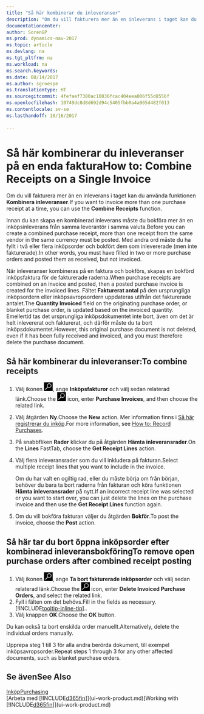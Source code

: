 ```yaml
---
title: "Så här kombinerar du inleveranser"
description: "Om du vill fakturera mer än en inleverans i taget kan du använda funktionen Kombinera inleveranser."
documentationcenter: 
author: SorenGP
ms.prod: dynamics-nav-2017
ms.topic: article
ms.devlang: na
ms.tgt_pltfrm: na
ms.workload: na
ms.search.keywords: 
ms.date: 08/14/2017
ms.author: sgroespe
ms.translationtype: HT
ms.sourcegitcommit: 4fefaef7380ac10836fcac404eea006f55d8556f
ms.openlocfilehash: 10749dc8d8d692d94c5405fbb0a4a965d482f013
ms.contentlocale: sv-se
ms.lasthandoff: 10/16/2017

---
```

# <a name="how-to-combine-receipts-on-a-single-invoice"></a><span data-ttu-id="4e8b7-103">Så här kombinerar du inleveranser på en enda faktura</span><span class="sxs-lookup"><span data-stu-id="4e8b7-103">How to: Combine Receipts on a Single Invoice</span></span>
<span data-ttu-id="4e8b7-104">Om du vill fakturera mer än en inleverans i taget kan du använda funktionen **Kombinera inleveranser**.</span><span class="sxs-lookup"><span data-stu-id="4e8b7-104">If you want to invoice more than one purchase receipt at a time, you can use the **Combine Receipts** function.</span></span>  

<span data-ttu-id="4e8b7-105">Innan du kan skapa en kombinerad inleverans måste du bokföra mer än en inköpsinleverans från samma leverantör i samma valuta.</span><span class="sxs-lookup"><span data-stu-id="4e8b7-105">Before you can create a combined purchase receipt, more than one receipt from the same vendor in the same currency must be posted.</span></span> <span data-ttu-id="4e8b7-106">Med andra ord måste du ha fyllt i två eller flera inköpsorder och bokfört dem som inlevererade (men inte fakturerade).</span><span class="sxs-lookup"><span data-stu-id="4e8b7-106">In other words, you must have filled in two or more purchase orders and posted them as received, but not invoiced.</span></span>  

<span data-ttu-id="4e8b7-107">När inleveranser kombineras på en faktura och bokförs, skapas en bokförd inköpsfaktura för de fakturerade raderna.</span><span class="sxs-lookup"><span data-stu-id="4e8b7-107">When purchase receipts are combined on an invoice and posted, then a posted purchase invoice is created for the invoiced lines.</span></span> <span data-ttu-id="4e8b7-108">Fältet **Fakturerat antal** på den ursprungliga inköpsordern eller inköpsavropsordern uppdateras utifrån det fakturerade antalet.</span><span class="sxs-lookup"><span data-stu-id="4e8b7-108">The **Quantity Invoiced** field on the originating purchase order, or blanket purchase order, is updated based on the invoiced quantity.</span></span> <span data-ttu-id="4e8b7-109">Emellertid tas det ursprungliga inköpsdokumentet inte bort, även om det är helt inlevererat och fakturerat, och därför måste du ta bort inköpsdokumentet.</span><span class="sxs-lookup"><span data-stu-id="4e8b7-109">However, this original purchase document is not deleted, even if it has been fully received and invoiced, and you must therefore delete the purchase document.</span></span>  

## <a name="to-combine-receipts"></a><span data-ttu-id="4e8b7-110">Så här kombinerar du inleveranser:</span><span class="sxs-lookup"><span data-stu-id="4e8b7-110">To combine receipts</span></span>  
1. <span data-ttu-id="4e8b7-111">Välj ikonen ![Söka efter sida eller rapport](media/ui-search/search_small.png "ikonen Söka efter sida eller rapport"), ange **Inköpsfakturor** och välj sedan relaterad länk.</span><span class="sxs-lookup"><span data-stu-id="4e8b7-111">Choose the ![Search for Page or Report](media/ui-search/search_small.png "Search for Page or Report icon") icon, enter **Purchase Invoices**, and then choose the related link.</span></span>  
2. <span data-ttu-id="4e8b7-112">Välj åtgärden **Ny**.</span><span class="sxs-lookup"><span data-stu-id="4e8b7-112">Choose the **New** action.</span></span> <span data-ttu-id="4e8b7-113">Mer information finns i [Så här registrerar du inköp](purchasing-how-record-purchases.md).</span><span class="sxs-lookup"><span data-stu-id="4e8b7-113">For more information, see [How to: Record Purchases](purchasing-how-record-purchases.md).</span></span>  
3. <span data-ttu-id="4e8b7-114">På snabbfliken **Rader** klickar du på åtgärden **Hämta inleveransrader**.</span><span class="sxs-lookup"><span data-stu-id="4e8b7-114">On the **Lines** FastTab, choose the **Get Receipt Lines** action.</span></span>  
4. <span data-ttu-id="4e8b7-115">Välj flera inleveransrader som du vill inkludera på fakturan.</span><span class="sxs-lookup"><span data-stu-id="4e8b7-115">Select multiple receipt lines that you want to include in the invoice.</span></span>  

    <span data-ttu-id="4e8b7-116">Om du har valt en ogiltig rad, eller du måste börja om från början, behöver du bara ta bort raderna från fakturan och köra funktionen **Hämta inleveransrader** på nytt.</span><span class="sxs-lookup"><span data-stu-id="4e8b7-116">If an incorrect receipt line was selected or you want to start over, you can just delete the lines on the purchase invoice and then use the **Get Receipt Lines** function again.</span></span>  
5. <span data-ttu-id="4e8b7-117">Om du vill bokföra fakturan väljer du åtgärden **Bokför**.</span><span class="sxs-lookup"><span data-stu-id="4e8b7-117">To post the invoice, choose the **Post** action.</span></span>  

## <a name="to-remove-open-purchase-orders-after-combined-receipt-posting"></a><span data-ttu-id="4e8b7-118">Så här tar du bort öppna inköpsorder efter kombinerad inleveransbokföring</span><span class="sxs-lookup"><span data-stu-id="4e8b7-118">To remove open purchase orders after combined receipt posting</span></span>  
1. <span data-ttu-id="4e8b7-119">Välj ikonen ![Söka efter sida eller rapport](media/ui-search/search_small.png "ikonen Söka efter sida eller rapport"), ange **Ta bort fakturerade inköpsorder** och välj sedan relaterad länk.</span><span class="sxs-lookup"><span data-stu-id="4e8b7-119">Choose the ![Search for Page or Report](media/ui-search/search_small.png "Search for Page or Report icon") icon, enter **Delete Invoiced Purchase Orders**, and select the related link.</span></span>  
2. <span data-ttu-id="4e8b7-120">Fyll i fälten om det behövs.</span><span class="sxs-lookup"><span data-stu-id="4e8b7-120">Fill in the fields as necessary.</span></span> [!INCLUDE[tooltip-inline-tip](includes/tooltip-inline-tip_md.md)]<span data-ttu-id="4e8b7-121">.</span><span class="sxs-lookup"><span data-stu-id="4e8b7-121">.</span></span>
3. <span data-ttu-id="4e8b7-122">Välj knappen **OK**.</span><span class="sxs-lookup"><span data-stu-id="4e8b7-122">Choose the **OK** button.</span></span>  

<span data-ttu-id="4e8b7-123">Du kan också ta bort enskilda order manuellt.</span><span class="sxs-lookup"><span data-stu-id="4e8b7-123">Alternatively, delete the individual orders manually.</span></span>

<span data-ttu-id="4e8b7-124">Upprepa steg 1 till 3 för alla andra berörda dokument, till exempel inköpsavropsorder.</span><span class="sxs-lookup"><span data-stu-id="4e8b7-124">Repeat steps 1 through 3 for any other affected documents, such as blanket purchase orders.</span></span>

## <a name="see-also"></a><span data-ttu-id="4e8b7-125">Se även</span><span class="sxs-lookup"><span data-stu-id="4e8b7-125">See Also</span></span>  
[<span data-ttu-id="4e8b7-126">Inköp</span><span class="sxs-lookup"><span data-stu-id="4e8b7-126">Purchasing</span></span>](purchasing-manage-purchasing.md)  
<span data-ttu-id="4e8b7-127">[Arbeta med [!INCLUDE[d365fin](includes/d365fin_md.md)]](ui-work-product.md)</span><span class="sxs-lookup"><span data-stu-id="4e8b7-127">[Working with [!INCLUDE[d365fin](includes/d365fin_md.md)]](ui-work-product.md)</span></span>

